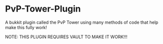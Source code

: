 PvP-Tower-Plugin
================

A bukkit plugin called the PvP Tower using many methods of code that help make this fully work!

NOTE: THIS PLUGIN REQUIRES VAULT TO MAKE IT WORK!!!
